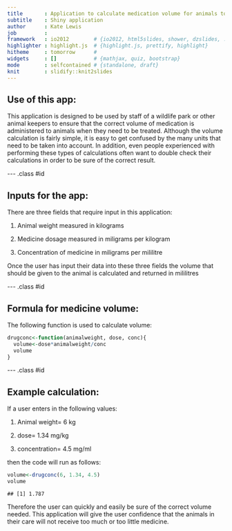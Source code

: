 ```yaml
---
title       : Application to calculate medication volume for animals to be administered by wildlife keepers
subtitle    : Shiny application
author      : Kate Lewis
job         : 
framework   : io2012        # {io2012, html5slides, shower, dzslides, ...}
highlighter : highlight.js  # {highlight.js, prettify, highlight}
hitheme     : tomorrow      # 
widgets     : []            # {mathjax, quiz, bootstrap}
mode        : selfcontained # {standalone, draft}
knit        : slidify::knit2slides
---
```


## Use of this app:

This application is designed to be used by staff of a wildlife park or other animal keepers to ensure that the correct volume of medication is administered to animals when they need to be treated. Although the volume calculation is fairly simple, it is easy to get confused by the many units that need to be taken into account. In addition, even people experienced with performing these types of calculations often want to double check their calculations in order to be sure of the correct result.


--- .class #id 

## Inputs for the app:

There are three fields that require input in this application:

1. Animal weight measured in kilograms

2. Medicine dosage measured in miligrams per kilogram

3. Concentration of medicine in miligrams per mililitre

Once the user has input their data into these three fields the volume that should be given to the animal is calculated and returned in mililitres

--- .class #id 

## Formula for medicine volume:

The following function is used to calculate volume:


```r
drugconc<-function(animalweight, dose, conc){
  volume<-dose*animalweight/conc
  volume
}
```

--- .class #id 

## Example calculation:

If a user enters in the following values:

1. Animal weight= 6 kg

2. dose= 1.34 mg/kg

3. concentration= 4.5 mg/ml

then the code will run as follows:

```r
volume<-drugconc(6, 1.34, 4.5)
volume
```

```
## [1] 1.787
```

Therefore the user can quickly and easily be sure of the correct volume needed. This application will give the user confidence that the animals in their care will not receive too much or too little medicine. 
